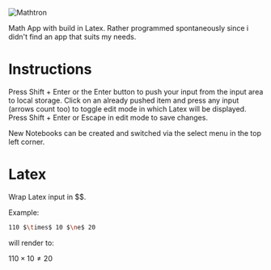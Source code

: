![Mathtron](https://github.com/user-attachments/assets/cf713b6b-375c-4c50-a128-9e3a8b0ae6a4)

Math App with build in Latex. Rather programmed spontaneously since i didn't find an app that suits my needs.

# Instructions

Press Shift + Enter or the Enter button to push your input from the input area to local storage.
Click on an already pushed item and press any input (arrows count too) to toggle edit mode in which Latex will be displayed.
Press Shift + Enter or Escape in edit mode to save changes.

New Notebooks can be created and switched via the select menu in the top left corner.

# Latex

Wrap Latex input in $$.

Example:

```bash
110 $\times$ 10 $\ne$ 20
```

will render to:

$110 \times 10 \ne 20$
